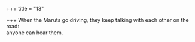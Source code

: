 +++
title = "13"

+++
When the Maruts go driving, they keep talking with each other on  the road:  
anyone can hear them.  